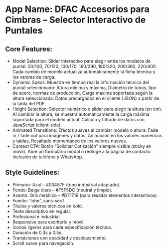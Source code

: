 # **App Name**: DFAC Accesorios para Cimbras – Selector Interactivo de Puntales

## Core Features:

- Model Selection: Slider interactivo para elegir entre los modelos de puntal: 50/100, 70/120, 100/170, 160/290, 180/320, 200/360, 220/400. Cada cambio de modelo actualiza automáticamente la ficha técnica y los valores de carga.
- Dynamic Specs: Muestra en tiempo real la información técnica del puntal seleccionado: Altura mínima y máxima, Diámetro de tubos, tipo de acero, normas de producción, Carga máxima soportada según la altura seleccionada. Datos precargados en el cliente (JSON) a partir de la tabla del PDF.
- Height Selection: Selector numérico o slider para elegir la altura (en cm). Al cambiar la altura, se muestra automáticamente la carga máxima soportada para el modelo actual. Cálculo y filtrado de datos con JavaScript (client-side).
- Animated Transitions: Efectos suaves al cambiar modelo o altura: Fade in / fade out para imágenes y datos, Animación en los valores numéricos y tablas, Resaltado momentáneo de los valores nuevos.
- Contact CTA: Botón “Solicitar Cotización” siempre visible (sticky en móvil). Abre un formulario modal o redirige a la página de contacto. Inclusión de teléfono y WhatsApp.

## Style Guidelines:

- Primario: Azul – #03487F (tono industrial adaptado).
- Fondo: Beige claro – #F5F5DC (neutral y limpio).
- Acento: Gris metálico – #D71719 (para resaltar elementos interactivos).
- Fuente: 'Inter', sans-serif
- Títulos y valores técnicos en bold.
- Texto descriptivo en regular.
- Profesional e industrial.
- Responsive para escritorio y móvil.
- Íconos ligeros para cada especificación técnica.
- Duración de 0.3s a 0.5s.
- Transiciones con opacidad y desplazamiento.
- Scroll suave para navegación.